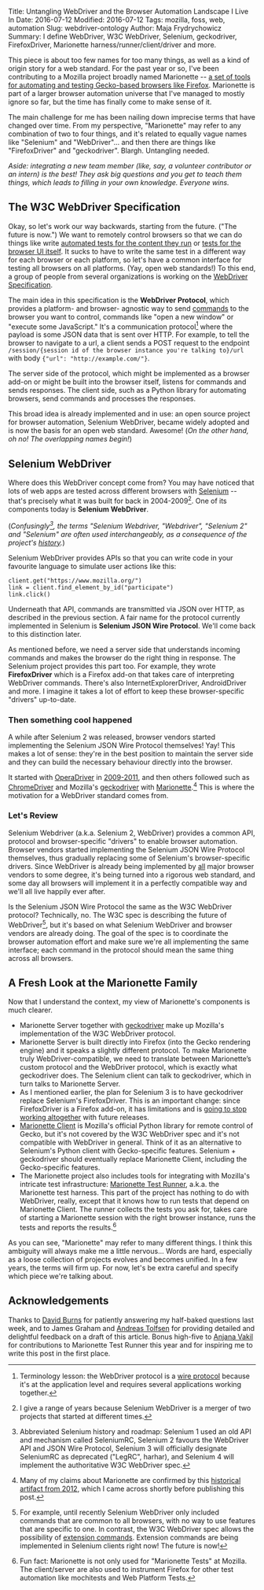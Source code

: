 Title: Untangling WebDriver and the Browser Automation Landscape I Live In
Date: 2016-07-12
Modified: 2016-07-12
Tags: mozilla, foss, web, automation
Slug: webdriver-ontology
Author: Maja Frydrychowicz
Summary: I define WebDriver, W3C WebDriver, Selenium, geckodriver, FirefoxDriver, Marionette harness/runner/client/driver and more.

This piece is about too few names for too many things, as well as a kind of origin story for a web standard. For the past year or so, I've been contributing to a Mozilla project broadly named Marionette -- [a set of tools for automating and testing Gecko-based browsers like Firefox](http://vakila.github.io/blog/marionette-act-i-automation/). Marionette is part of a larger browser automation universe that I've managed to mostly ignore so far, but the time has finally come to make sense of it.

The main challenge for me has been nailing down imprecise terms that have changed over time. From my perspective, "Marionette" may refer to any combination of two to four things, and it's related to equally vague names like "Selenium" and "WebDriver"... and then there are things like "FirefoxDriver" and "geckodriver". Blargh. Untangling needed.

_Aside: integrating a new team member (like, say, a volunteer contributor or an intern) is the best! They ask big questions and you get to teach them things, which leads to filling in your own knowledge. Everyone wins._

## The W3C WebDriver Specification

Okay, so let's work our way backwards, starting from the future. ("The future is now.") We want to remotely control browsers so that we can do things like write [automated tests for the content they run](https://github.com/davehunt/bedrock/blob/e1580816fcedbd3e6fc7d7b95a06270d6cd4f08e/tests/functional/test_navigation.py#L12-L23) or [tests for the browser UI itself](http://www.hskupin.info/2016/06/02/firefox-ui-tests-platform-operations-project-of-the-month/). It sucks to have to write the same test in a different way for each browser or each platform, so let's have a common interface for testing all browsers on all platforms. (Yay, open web standards!) To this end, a group of people from several organizations is working on the [WebDriver Specification](https://w3c.github.io/webdriver/webdriver-spec.html).

The main idea in this specification is the __WebDriver Protocol__, which provides a platform- and browser- agnostic way to send [commands](https://w3c.github.io/webdriver/webdriver-spec.html#list-of-endpoints) to the browser you want to control, commands like "open a new window" or "execute some JavaScript." It's a communication protocol[^1] where the payload is some JSON data that is sent over HTTP. For example, to tell the browser to navigate to a url, a client sends a POST request to the endpoint `/session/{session id of the browser instance you're talking to}/url` with body `{"url": "http://example.com/"}`.

The server side of the protocol, which might be implemented as a browser add-on or might be built into the browser itself, listens for commands and sends responses. The client side, such as a Python library for automating browsers, send commands and processes the responses.

This broad idea is already implemented and in use: an open source project for browser automation, Selenium WebDriver, became widely adopted and is now the basis for an open web standard. Awesome! (_On the other hand, oh no! The overlapping names begin!_) 

## Selenium WebDriver

Where does this WebDriver concept come from? You may have noticed that lots of web apps are tested across different browsers with [Selenium](http://www.seleniumhq.org/) -- that's precisely what it was built for back in 2004-2009[^2]. One of its components today is __Selenium WebDriver__. 

(_Confusingly[^3], the terms "Selenium Webdriver, "Webdriver", "Selenium 2" and "Selenium" are often used interchangeably, as a consequence of the project's [history](http://www.aosabook.org/en/selenium.html)._)

Selenium WebDriver provides APIs so that you can write code in your favourite language to simulate user actions like this:

```
client.get("https://www.mozilla.org/")
link = client.find_element_by_id("participate")
link.click()
```

Underneath that API, commands are transmitted via JSON over HTTP, as described in the previous section. A fair name for the protocol currently implemented in Selenium is __Selenium JSON Wire Protocol__. We'll come back to this distinction later.

As mentioned before, we need a server side that understands incoming commands and makes the browser do the right thing in response. The Selenium project provides this part too. For example, they wrote __FirefoxDriver__ which is a Firefox add-on that takes care of interpreting WebDriver commands. There's also InternetExplorerDriver, AndroidDriver and more. I imagine it takes a lot of effort to keep these browser-specific "drivers" up-to-date.

### Then something cool happened

A while after Selenium 2 was released, browser vendors started implementing the Selenium JSON Wire Protocol themselves! Yay! This makes a lot of sense: they're in the best position to maintain the server side and they can build the necessary behaviour directly into the browser.

It started with [OperaDriver](https://seleniumhq.wordpress.com/2011/02/09/operadriver_released/) in [2009-2011](https://dev.opera.com/blog/operadriver-now-a-part-of-selenium-and-experimental-android-support-2/), and then others followed such as [ChromeDriver](https://sites.google.com/a/chromium.org/chromedriver/) and Mozilla's [geckodriver](https://github.com/mozilla/geckodriver) with [Marionette](https://developer.mozilla.org/en-US/docs/Mozilla/QA/Marionette).[^4] This is where the motivation for a WebDriver standard comes from.

### Let's Review

Selenium Webdriver (a.k.a. Selenium 2, WebDriver) provides a common API, protocol and browser-specific "drivers" to enable browser automation. Browser vendors started implementing the Selenium JSON Wire Protocol themselves, thus gradually replacing some of Selenium's browser-specific drivers. Since WebDriver is already being implemented by [all](http://www.theautomatedtester.co.uk/blog/2016/the-final-major-player-is-set-to-ship-webdriver.html) major browser vendors to some degree, it's being turned into a rigorous web standard, and some day all browsers will implement it in a perfectly compatible way and we'll all live happily ever after.

Is the Selenium JSON Wire Protocol the same as the W3C WebDriver protocol? Technically, no. The W3C spec is describing the future of WebDriver[^5], but it's based on what Selenium WebDriver and browser vendors are already doing. The goal of the spec is to coordinate the browser automation effort and make sure we're all implementing the same interface; each command in the protocol should mean the same thing across all browsers.

## A Fresh Look at the Marionette Family

Now that I understand the context, my view of Marionette's components is much clearer.

* Marionette Server together with [geckodriver](https://github.com/mozilla/geckodriver) make up Mozilla's implementation of the W3C WebDriver protocol.
* Marionette Server is built directly into Firefox (into the Gecko rendering engine) and it speaks a slightly different protocol. To make Marionette truly WebDriver-compatible, we need to translate between Marionette’s custom protocol and the WebDriver protocol, which is exactly what geckodriver does. The Selenium client can talk to geckodriver, which in turn talks to Marionette Server.
* As I mentioned earlier, the plan for Selenium 3 is to have geckodriver replace Selenium's FirefoxDriver. This is an important change: since FirefoxDriver is a Firefox add-on, it has limitations and is [going to stop working altogether](https://wiki.mozilla.org/Add-ons/Extension_Signing) with future releases.
* [Marionette Client](http://marionette-client.readthedocs.io/en/latest/) is Mozilla's official Python library for remote control of Gecko, but it's not covered by the W3C WebDriver spec and it's not compatible with WebDriver in general. Think of it as an alternative to Selenium's Python client with Gecko-specific features. Selenium + geckodriver should eventually replace Marionette Client, including the Gecko-specific features.
* The Marionette project also includes tools for integrating with Mozilla's intricate test infrastructure: [Marionette Test Runner](https://developer.mozilla.org/en-US/docs/Marionette_Test_Runner), a.k.a. the Marionette test harness. This part of the project has nothing to do with WebDriver, really, except that it knows how to run tests that depend on Marionette Client. The runner collects the tests you ask for, takes care of starting a Marionette session with the right browser instance, runs the tests and reports the results.[^6]

As you can see, "Marionette" may refer to many different things. I think this ambiguity will always make me a little nervous... Words are hard, especially as a loose collection of projects evolves and becomes unified. In a few years, the terms will firm up. For now, let's be extra careful and specify which piece we're talking about. 

## Acknowledgements
Thanks to [David Burns](https://twitter.com/AutomatedTester) for patiently answering my half-baked questions last week, and to James Graham and [Andreas Tolfsen](https://sny.no) for providing detailed and delightful feedback on a draft of this article. Bonus high-five to [Anjana Vakil](http://vakila.github.io/) for contributions to Marionette Test Runner this year and for inspiring me to write this post in the first place. 

[^1]: Terminology lesson: the WebDriver protocol is a [wire protocol](https://en.wikipedia.org/wiki/Wire_protocol) because it's at the application level and requires several applications working together.
[^2]: I give a range of years because Selenium WebDriver is a merger of two projects that started at different times.
[^3]: Abbreviated Selenium history and roadmap: Selenium 1 used an old API and mechanism called SeleniumRC, Selenium 2 favours the WebDriver API and JSON Wire Protocol, Selenium 3 will officially designate SeleniumRC as deprecated ("LegRC", harhar), and Selenium 4 will implement the authoritative W3C WebDriver spec.
[^4]: Many of my claims about Marionette are confirmed by this [historical artifact from 2012](http://www.theautomatedtester.co.uk/blog/2012/marionette-the-future-of-firefoxdriver-in-selenium.html), which I came across shortly before publishing this post.
[^5]: For example, until recently Selenium WebDriver only included commands that are common to all browsers, with no way to use features that are specific to one. In contrast, the W3C WebDriver spec allows the possibility of [extension commands](https://w3c.github.io/webdriver/webdriver-spec.html#dfn-extension-commands). Extension commands are being implemented in Selenium clients right now! The future is now!
[^6]: Fun fact: Marionette is not only used for "Marionette Tests" at Mozilla. The client/server are also used to instrument Firefox for other test automation like mochitests and Web Platform Tests. 
